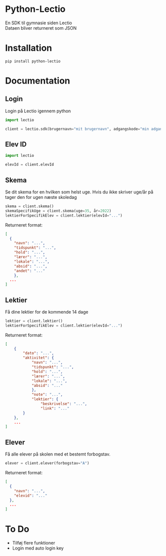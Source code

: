 # Python-Lectio
En SDK til gymnasie siden Lectio  
Dataen bliver returneret som JSON

# Installation
```
pip install python-lectio
```

# Documentation
## Login
Login på Lectio igennem python
```python
import lectio

client = lectio.sdk(brugernavn="mit brugernavn", adgangskode="min adgangskode", skoleId="mit skole id")
```
## Elev ID
```python
import lectio

elevId = client.elevId
```

## Skema
Se dit skema for en hvilken som helst uge. Hvis du ikke skriver uge/år på tager den for ugen næste skoledag
```python
skema = client.skema()
skemaSpecifikUge = client.skema(uge=35, år=2022)
lektierForSpecifikElev = client.lektier(elevId="...")
```
Returneret format:
```json
[
  {
    "navn": "...",
    "tidspunkt": "...",
    "hold": "...",
    "lærer": "...",
    "lokale": "...",
    "absid": "...",
    "andet": "..."
    },
  ...
]
```

## Lektier
Få dine lektier for de kommende 14 dage
```python
lektier = client.lektier()
lektierForSpecifikElev = client.lektier(elevId="...")
```
Returneret format:
```json
[
    {
        "dato": "...",
        "aktivitet": {
            "navn": "...",
            "tidspunkt": "...",
            "hold": "...",
            "lærer": "...",
            "lokale": "...",
            "absid": "..."
            },
            "note": "...",
            "lektier": {
                "beskrivelse": "...",
                "link": "..."
        }
    },
    ...
]
```

## Elever
Få alle elever på skolen med et bestemt forbogstav.
```python
elever = client.elever(forbogstav="A")
```
Returneret format:
```json
[
  {
    "navn": "...",
    "elevid": "..."
  },
  ...
]
```


# To Do
   * Tilføj flere funktioner
   * Login med auto login key